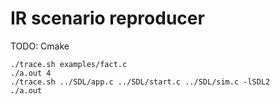 # IR scenario reproducer

TODO:
Cmake


```
./trace.sh examples/fact.c
./a.out 4
./trace.sh ../SDL/app.c ../SDL/start.c ../SDL/sim.c -lSDL2
./a.out
```